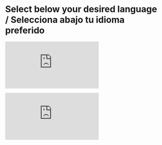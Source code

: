 # Select below your desired language / Selecciona abajo tu idioma preferido

![English](https://github.com/Muxutruk2/CryptPasswords/blob/main/README-en.md)

![Español](https://github.com/Muxutruk2/CryptPasswords/blob/main/README-es.md)
